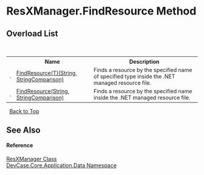 # ResXManager.FindResource Method 
 


## Overload List
&nbsp;<table><tr><th></th><th>Name</th><th>Description</th></tr><tr><td>![Public method](media/pubmethod.gif "Public method")</td><td><a href="M_DevCase_Core_Application_Data_ResXManager_FindResource__1">FindResource(T)(String, StringComparison)</a></td><td>
Finds a resource by the specified name of specified type inside the .NET managed resource file.</td></tr><tr><td>![Public method](media/pubmethod.gif "Public method")</td><td><a href="M_DevCase_Core_Application_Data_ResXManager_FindResource">FindResource(String, StringComparison)</a></td><td>
Finds a resource by the specified name inside the .NET managed resource file.</td></tr></table>&nbsp;
<a href="#resxmanager.findresource-method">Back to Top</a>

## See Also


#### Reference
<a href="T_DevCase_Core_Application_Data_ResXManager">ResXManager Class</a><br /><a href="N_DevCase_Core_Application_Data">DevCase.Core.Application.Data Namespace</a><br />